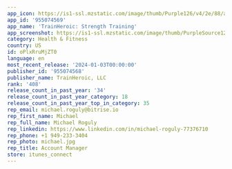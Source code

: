 ```yaml
---
app_icon: https://is1-ssl.mzstatic.com/image/thumb/Purple126/v4/2e/88/ad/2e88ad44-1b10-1a3d-b93a-0bca84ec72b8/AppIcon-1x_U007emarketing-0-7-0-85-220.png/1024x1024bb.png
app_id: '955074569'
app_name: 'TrainHeroic: Strength Training'
app_screenshot: https://is1-ssl.mzstatic.com/image/thumb/PurpleSource126/v4/eb/c5/61/ebc56170-02f0-d728-847a-1986e0587899/91d6ee20-bfe9-416b-93cc-cea77ca469aa_1_.1242x2688@1x.jpg/1242x2688bb.png
category: Health & Fitness
country: US
id: oPlxRruMjZT0
language: en
most_recent_release: '2024-01-03T00:00:00'
publisher_id: '955074568'
publisher_name: TrainHeroic, LLC
rank: '408'
release_count_in_past_year: '34'
release_count_in_past_year_category: 18
release_count_in_past_year_top_in_category: 35
rep_email: michael.roguly@bitrise.io
rep_first_name: Michael
rep_full_name: Michael Roguly
rep_linkedin: https://www.linkedin.com/in/michael-roguly-77376710
rep_phone: +1 949-233-3404
rep_photo: michael.jpg
rep_title: Account Manager
store: itunes_connect
---
```

